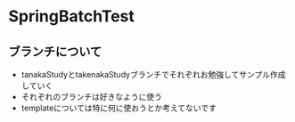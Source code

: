 # SpringBatchTest

## ブランチについて
- tanakaStudyとtakenakaStudyブランチでそれぞれお勉強してサンプル作成していく
- それぞれのブランチは好きなように使う
- templateについては特に何に使おうとか考えてないです
